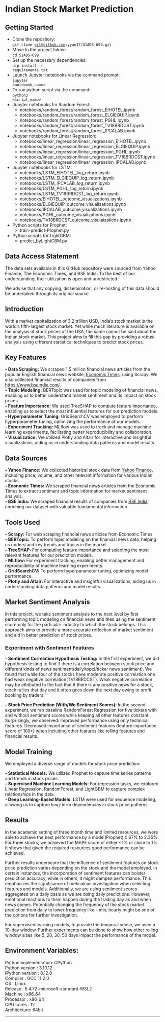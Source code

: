 # Indian Stock Market Prediction

## Getting Started

- Clone the repository: <br/>
<code>git clone git@github.com:yyan17/SIADS-699.git</code>
- Move to the project folder:<br/>
<code>cd SIADS-699</code>
- Set up the necessary dependencies:<br/>
<code>pip install -r requirements.txt</code>
- Launch Jupyter notebooks via the command prompt:<br/>
<code>jupyter <notebook_name></code>
- Or run python script via the command: <br/>
<code>python3 <script_name></code>
- Jupyter notebooks for Random Forest: <br/>
  - notebooks/random_forest/random_forest_EIHOTEL.ipynb
  - notebooks/random_forest/random_forest_ELGIEQUIP.ipynb
  - notebooks/random_forest/random_forest_PGHL.ipynb
  - notebooks/random_forest/random_forest_TV18BRDCST.ipynb
  - notebooks/random_forest/random_forest_IPCALAB.ipynb
- Jupyter notebooks for Linear Regression: <br/>
  - notebooks/linear_regression/linear_regression_EIHOTEL.ipynb
  - notebooks/linear_regression/linear_regression_ELGIEQUIP.ipynb
  - notebooks/linear_regression/linear_regression_PGHL.ipynb
  - notebooks/linear_regression/linear_regression_TV18BRDCST.ipynb
  - notebooks/linear_regression/linear_regression_IPCALAB.ipynb
- Jupyter notebooks for LSTM: <br/>
  - notebooks/LSTM_EIHOTEL_log_return.ipynb
  - notebooks/LSTM_ELGIEQUIP_log_return.ipynb
  - notebooks/LSTM_IPCALAB_log_return.ipynb
  - notebooks/LSTM_PGHL_log_return.ipynb
  - notebooks/LSTM_TV18BRDCST_log_return.ipynb
  - notebooks/EIHOTEL_outcome_visualizations.ipynb
  - notebooks/ELGIEQUIP_outcome_visualizations.ipynb
  - notebooks/IPCALAB_outcome_visualizations.ipynb
  - notebooks/PGHL_outcome_visualizations.ipynb
  - notebooks/TV18BRDCST_outcome_visulaizations.ipynb
- Python scripts for Prophet: <br/>
  - train-predict-Prophet.py
- Python scripts for LightGBM: <br/>
  - predict_byLightGBM.py

## Data Access Statement
The data sets available in this GitHub repository were sourced from Yahoo Finance, The Economic Times, and BSE India. To the best of our understanding, their utilization is open and unrestricted.

We advise that any copying, dissemination, or re-hosting of this data should be undertaken through its original source.
## Introduction

With a market capitalization of 3.2 trillion USD, India’s stock market is the world’s fifth-largest stock market. Yet while much literature is available on the analysis of stock prices of the USA, the same cannot be said about the Indian stock market. This project aims to fill this gap by providing a robust analysis using different statistical techniques to predict stock prices.

## Key Features

**- Data Scraping:** We scraped 1.5 million financial news articles from the popular English financial news website, [Economic Times](https://economictimes.indiatimes.com/), using Scrapy. We also collected financial results of companies from https://www.bseindia.com/.  
**- Topic Modeling:** BERTopic was used for topic modeling of financial news, enabling us to better understand market sentiment and its impact on stock prices.   
**- Feature Importance:** We used TreeSHAP to compute feature importance, enabling us to select the most influential features for our prediction models.  
**- Hyperparameter Tuning:** GridSearchCV was employed to perform hyperparameter tuning, optimizing the performance of our models.  
**- Experiment Tracking:** MLflow was used to track and manage machine learning experiments, facilitating better reproducibility and collaboration.  
**- Visualization:** We utilized Plotly and Altair for interactive and insightful visualizations, aiding us in understanding data patterns and model results.  

## Data Sources

**- Yahoo Finance:** We collected historical stock data from [Yahoo Finance](https://github.com/ranaroussi/yfinance), including price, volume, and other relevant information for various Indian stocks.  
**- Economic Times:** We scraped financial news articles from the Economic Times to extract sentiment and topic information for market sentiment analysis.  
**- BSE India:** We scraped financial results of companies from [BSE India](https://www.bseindia.com/), enriching our dataset with valuable fundamental information.  

## Tools Used

**- Scrapy:** For web scraping financial news articles from Economic Times.  
**- BERTopic:** To perform topic modeling on the financial news data, helping us understand key trends and topics in the market.  
**- TreeSHAP:** For computing feature importance and selecting the most relevant features for our prediction models.  
**- MLflow:** For experiment tracking, enabling better management and reproducibility of machine learning experiments.  
**- GridSearchCV:** To perform hyperparameter tuning, optimizing model performance.  
**- Plotly and Altair:** For interactive and insightful visualizations, aiding us in understanding data patterns and model results.  

## Market Sentiment Analysis

In this project, we take sentiment analysis to the next level by first performing topic modeling on financial news and then using the sentiment score only for the particular industry to which the stock belongs. This approach aims to provide a more accurate reflection of market sentiment and aid in better prediction of stock prices.

### Experiment with Sentiment Features 
**- Sentiment Correlation Hypothesis Testing:** In the first experiment, we did hypothesis testing to find if there is a correlation between stock price and different kinds of news sentiment(daily/topci/ticker news sentiment). 
We found that while four of the stocks have moderate positive correlation one had weak negative correlation(TV18BRDCST). Weak negative correlation may be attributed to the fact that if there is any positive news for a stock, stock rallies that day and it often goes down the next day owing to profit booking by traders.

**- Stock Price Prediction (With/Wo Sentiment Scores):** In the second experiment, we ran baseline RandomForest Regression for five tickers with and without   sentiment scores while keeping all other features constant. Surprisingly, we observed:
Improved performance using only technical features.
Decreased importance of sentiment features (feature importance score of 100+) when including other features like rolling features and financial results.  

## Model Training

We employed a diverse range of models for stock price prediction:

**- Statistical Models:** We utilized Prophet to capture time series patterns and trends in stock prices. <br/>
**- Supervised Machine Learning Models:** For regression tasks, we explored Linear Regression, RandomForest, and LightGBM to capture complex relationships in the data. <br/>
**- Deep Learning-Based Models:** LSTM were used for sequence modeling, allowing us to capture long-term dependencies in stock price patterns. <br/>

## Results

In the academic setting of three month time and limited resources, we were able to achieve the best performance by a model(Prophet) 0.67% to 2.35%. For three stocks, we achieved the MAPE score of either <1% or close to 1%. It shows that given the required resources good performance can be achieved.

Further results underscore that the influence of sentiment features on stock price prediction varies depending on the stock and the model employed. In certain instances, the incorporation of sentiment features can bolster prediction accuracy, while in others, it might dampen performance. This emphasizes the significance of meticulous investigation when selecting features and models.
Additionally, we are using sentiment scores aggregated on a daily basis as we are doing daily predictions. However, emotional reactions to them happen during the trading day as and when news comes. Potentially changing the frequency of the stock market prediction from daily to lower frequency like - min, hourly might be one of the options for further investigation.

For supervised learning models, to provide the temporal sense, we used a 10-day window. Further experiments can be done to show how other rolling window sizes like 5, 20, 30, 50 days impact the performance of the model.


## Environment Variables:
Python implementation: CPython <br/>
Python version       : 3.10.12 <br/>
IPython version      : 8.12.0 <br/>
Compiler    : GCC 11.2.0 <br/>
OS          : Linux <br/>
Release     : 5.4.72-microsoft-standard-WSL2 <br/>
Machine     : x86_64 <br/>
Processor   : x86_64 <br/>
CPU cores   : 12 <br/>
Architecture: 64bit <br/>

---
